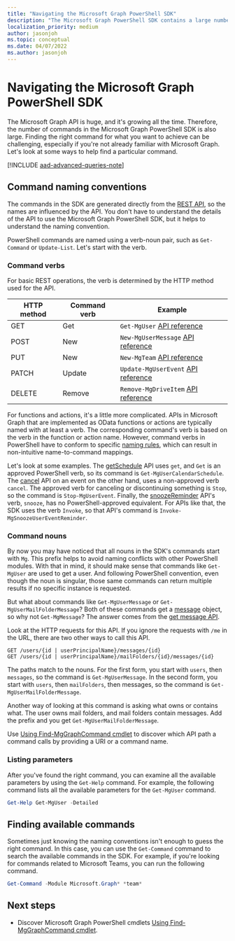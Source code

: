 ```yaml
---
title: "Navigating the Microsoft Graph PowerShell SDK"
description: "The Microsoft Graph PowerShell SDK contains a large number of commands. Learn how to find the right command for what you want to achieve."
localization_priority: medium
author: jasonjoh
ms.topic: conceptual
ms.date: 04/07/2022
ms.author: jasonjoh
---
```


# Navigating the Microsoft Graph PowerShell SDK

The Microsoft Graph API is huge, and it's growing all the time. Therefore, the number of commands in the Microsoft Graph PowerShell SDK is also large. Finding the right command for what you want to achieve can be challenging, especially if you're not already familiar with Microsoft Graph. Let's look at some ways to help find a particular command.

[!INCLUDE [aad-advanced-queries-note](../includes/aad-advanced-queries-note.md)]

## Command naming conventions

The commands in the SDK are generated directly from the [REST API](/graph/api/overview?view=graph-rest-1.0&preserve-view=true), so the names are influenced by the API. You don't have to understand the details of the API to use the Microsoft Graph PowerShell SDK, but it helps to understand the naming convention.

PowerShell commands are named using a verb-noun pair, such as `Get-Command` or `Update-List`. Let's start with the verb.

### Command verbs

For basic REST operations, the verb is determined by the HTTP method used for the API.

| HTTP method | Command verb | Example |
|-------------|--------------|---|
| GET         | Get          | `Get-MgUser` [API reference](/graph/api/user-get?view=graph-rest-1.0&preserve-view=true) |
| POST        | New          | `New-MgUserMessage` [API reference](/graph/api/user-post-messages?view=graph-rest-1.0&preserve-view=true) |
| PUT         | New          | `New-MgTeam` [API reference](/graph/api/team-put-teams?view=graph-rest-1.0&preserve-view=true) |
| PATCH       | Update       | `Update-MgUserEvent` [API reference](/graph/api/event-update?view=graph-rest-1.0&preserve-view=true) |
| DELETE      | Remove       | `Remove-MgDriveItem` [API reference](/graph/api/driveitem-delete?view=graph-rest-1.0&preserve-view=true) |

For functions and actions, it's a little more complicated. APIs in Microsoft Graph that are implemented as OData functions or actions are typically named with at least a verb. The corresponding command's verb is based on the verb in the function or action name. However, command verbs in PowerShell have to conform to specific [naming rules](/powershell/scripting/developer/cmdlet/approved-verbs-for-windows-powershell-commands), which can result in non-intuitive name-to-command mappings.

Let's look at some examples. The [getSchedule](/graph/api/calendar-getschedule?view=graph-rest-1.0&preserve-view=true) API uses `get`, and `Get` is an approved PowerShell verb, so its command is `Get-MgUserCalendarSchedule`. The [cancel](/graph/api/event-cancel?view=graph-rest-beta&preserve-view=true) API on an event on the other hand, uses a non-approved verb `cancel`. The approved verb for canceling or discontinuing something is `Stop`, so the command is `Stop-MgUserEvent`. Finally, the [snoozeReminder](/graph/api/event-snoozereminder?view=graph-rest-1.0&preserve-view=true) API's verb, `snooze`, has no PowerShell-approved equivalent. For APIs like that, the SDK uses the verb `Invoke`, so that API's command is `Invoke-MgSnoozeUserEventReminder`.

### Command nouns

By now you may have noticed that all nouns in the SDK's commands start with `Mg`. This prefix helps to avoid naming conflicts with other PowerShell modules. With that in mind, it should make sense that commands like `Get-MgUser` are used to get a user. And following PowerShell convention, even though the noun is singular, those same commands can return multiple results if no specific instance is requested.

But what about commands like `Get-MgUserMessage` or `Get-MgUserMailFolderMessage`? Both of these commands get a [message](/graph/api/resources/message?view=graph-rest-1.0&preserve-view=true) object, so why not `Get-MgMessage`? The answer comes from the [get message API](/graph/api/message-get?view=graph-rest-1.0&preserve-view=true).

Look at the HTTP requests for this API. If you ignore the requests with `/me` in the URL, there are two other ways to call this API.

```http
GET /users/{id | userPrincipalName}/messages/{id}
GET /users/{id | userPrincipalName}/mailFolders/{id}/messages/{id}
```

The paths match to the nouns. For the first form, you start with `users`, then `messages`, so the command is `Get-MgUserMessage`. In the second form, you start with `users`, then `mailFolders`, then messages, so the command is `Get-MgUserMailFolderMessage`.

Another way of looking at this command is asking what owns or contains what. The user owns mail folders, and mail folders contain messages. Add the prefix and you get `Get-MgUserMailFolderMessage`.

Use [Using Find-MgGraphCommand cmdlet](find-mg-graph-command.md) to discover which API path a command calls by providing a URI or a command name.

### Listing parameters

After you've found the right command, you can examine all the available parameters by using the `Get-Help` command. For example, the following command lists all the available parameters for the `Get-MgUser` command.

```powershell
Get-Help Get-MgUser -Detailed
```

## Finding available commands

Sometimes just knowing the naming conventions isn't enough to guess the right command. In this case, you can use the `Get-Command` command to search the available commands in the SDK. For example, if you're looking for commands related to Microsoft Teams, you can run the following command.

```powershell
Get-Command -Module Microsoft.Graph* *team*
```

## Next steps

- Discover Microsoft Graph PowerShell cmdlets [Using Find-MgGraphCommand cmdlet](find-mg-graph-command.md).
